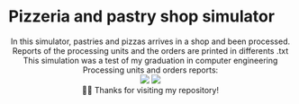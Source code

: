 #  Pizzeria and pastry shop simulator

<div align="center"> 
In this simulator, pastries and pizzas arrives in a shop and been processed. Reports of the processing units and the orders are printed in differents .txt
 </div>
 <div align="center"> 
This simulation was a test of my graduation in computer engineering
 </div>
 <div align="center"> 
Processing units and orders reports: </div>
 <div align="center"> 
<img src="https://github.com/dubernardon/My-Graduation-Tests/assets/102065589/4076c9d8-08ac-4d7d-b3c0-7c01ca5a43f1" >
 <img src="https://github.com/dubernardon/My-Graduation-Tests/assets/102065589/19127204-179d-4655-92b5-1063b097f482" >
  </div>
  <div align="center"> 
 🙋‍♂️ Thanks for visiting my repository!
</div>
